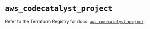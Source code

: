 # `aws_codecatalyst_project`

Refer to the Terraform Registry for docs: [`aws_codecatalyst_project`](https://registry.terraform.io/providers/hashicorp/aws/6.10.0/docs/resources/codecatalyst_project).
